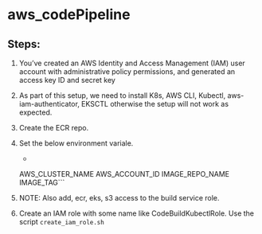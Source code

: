# aws_codePipeline

## Steps:
1. You’ve created an AWS Identity and Access Management (IAM) user account with administrative policy permissions, and generated an access key ID and secret key
2. As part of this setup, we need to install K8s, AWS CLI, Kubectl, aws-iam-authenticator, EKSCTL otherwise the setup will not work as expected.
3. Create the ECR repo.
4. Set the below environment variale.

    - ```AWS_DEFAULT_REGION
    AWS_CLUSTER_NAME
    AWS_ACCOUNT_ID
    IMAGE_REPO_NAME
    IMAGE_TAG```

5. NOTE: Also add, ecr, eks, s3 access to the build service role.
6. Create an IAM role with some name like CodeBuildKubectlRole. Use the script `create_iam_role.sh`
